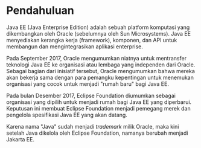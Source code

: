 # Pendahuluan

Java EE (Java Enterprise Edition) adalah sebuah platform komputasi yang dikembangkan oleh Oracle (sebelumnya oleh Sun Microsystems). Java EE menyediakan kerangka kerja (framework), komponen, dan API untuk membangun dan mengintegrasikan aplikasi enterprise.

Pada September 2017, Oracle mengumumkan niatnya untuk mentransfer teknologi Java EE ke organisasi atau lembaga yang independen dari Oracle. Sebagai bagian dari inisiatif tersebut, Oracle mengumumkan bahwa mereka akan bekerja sama dengan para pemangku kepentingan untuk menemukan organisasi yang cocok untuk menjadi "rumah baru" bagi Java EE.

Pada bulan Desember 2017, Eclipse Foundation diumumkan sebagai organisasi yang dipilih untuk menjadi rumah bagi Java EE yang diperbarui. Keputusan ini membuat Eclipse Foundation menjadi pemegang merek dan pengelola spesifikasi Java EE yang akan datang.

Karena nama "Java" sudah menjadi _trademark_ milik Oracle, maka kini setelah Java dikelola oleh Eclipse Foundation, namanya berubah menjadi Jakarta EE.